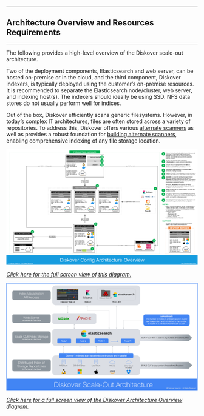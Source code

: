 <p id="architecture_diagram"></p>

___
## </a>Architecture Overview and Resources Requirements
___
The following provides a high-level overview of the Diskover scale-out architecture. 

Two of the deployment components, Elasticsearch and web server, can be hosted on-premise or in the cloud, and the third component, Diskover indexers, is typically deployed using the customer’s on-premise resources. It is recommended to separate the Elasticsearch node/cluster, web server, and indexing host(s). The indexers should ideally be using SSD. NFS data stores do not usually perform well for indices.

Out of the box, Diskover efficiently scans generic filesystems. However, in today’s complex IT architectures, files are often stored across a variety of repositories. To address this, Diskover offers various [alternate scanners](https://diskoverdata.com/products/indexers/) as well as provides a robust foundation for [building alternate scanners](https://docs.diskoverdata.com/diskover_dev_guide/#develop-your-own-alternate-scanner), enabling comprehensive indexing of any file storage location.

![Image: Diskover Reference Diagram Architecture](images/diskover_config_template_2024073001.png)

_[Click here for the full screen view of this diagram.](images/diagram_diskover_architecture_config_2024072401.png)_

![Image: Diskover Architecture Overview](images/diagram_diskover_architecture_overview.png)

_[Click here for a full screen view of the Diskover Architecture Overview diagram.](images/diagram_diskover_architecture_overview.png)_
